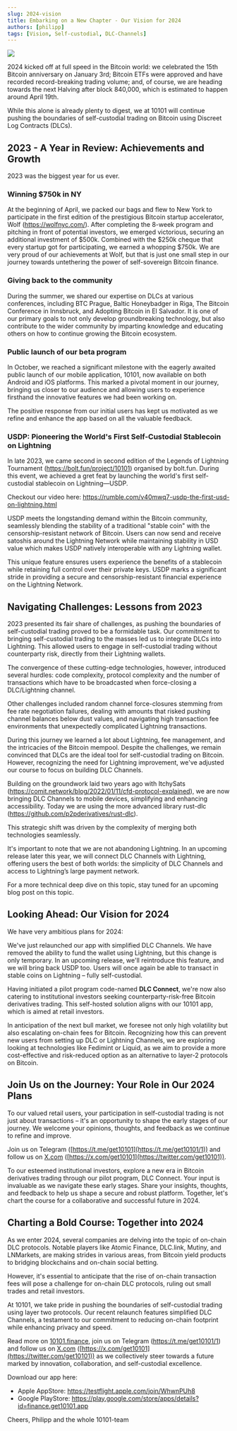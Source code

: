```yaml
---
slug: 2024-vision
title: Embarking on a New Chapter - Our Vision for 2024
authors: [philipp]
tags: [Vision, Self-custodial, DLC-Channels]
---
```


![](/2024-01-31-outlook-into-2024/visionary_trader_looking_into_the_future.png)

2024 kicked off at full speed in the Bitcoin world: we celebrated the 15th Bitcoin anniversary on January 3rd; Bitcoin ETFs were approved and have recorded record-breaking trading volume; and, of course, we are heading towards the next Halving after block 840,000, which is estimated to happen around April 19th.

While this alone is already plenty to digest, we at 10101 will continue pushing the boundaries of self-custodial trading on Bitcoin using Discreet Log Contracts (DLCs).

## 2023 - A Year in Review: Achievements and Growth

2023 was the biggest year for us ever.

### Winning $750k in NY

At the beginning of April, we packed our bags and flew to New York to participate in the first edition of the prestigious Bitcoin startup accelerator, Wolf (https://wolfnyc.com/). After completing the 8-week program and pitching in front of potential investors, we emerged victorious, securing an additional investment of $500k. Combined with the $250k cheque that every startup got for participating, we earned a whopping $750k. We are very proud of our achievements at Wolf, but that is just one small step in our journey towards untethering the power of self-sovereign Bitcoin finance.

### Giving back to the community

During the summer, we shared our expertise on DLCs at various conferences, including BTC Prague, Baltic Honeybadger in Riga, The Bitcoin Conference in Innsbruck, and Adopting Bitcoin in El Salvador. It is one of our primary goals to not only develop groundbreaking technology, but also contribute to the wider community by imparting knowledge and educating others on how to continue growing the Bitcoin ecosystem.

### Public launch of our beta program

In October, we reached a significant milestone with the eagerly awaited public launch of our mobile application, 10101, now available on both Android and iOS platforms. This marked a pivotal moment in our journey, bringing us closer to our audience and allowing users to experience firsthand the innovative features we had been working on.

The positive response from our initial users has kept us motivated as we refine and enhance the app based on all the valuable feedback.

### USDP: Pioneering the World's First Self-Custodial Stablecoin on Lightning

In late 2023, we came second in second edition of the Legends of Lightning Tournament (https://bolt.fun/project/10101) organised by bolt.fun. During this event, we achieved a gret feat by launching the world's first self-custodial stablecoin on Lightning—USDP.

Checkout our video here: https://rumble.com/v40mwq7-usdp-the-first-usd-on-lightning.html

USDP meets the longstanding demand within the Bitcoin community, seamlessly blending the stability of a traditional "stable coin" with the censorship-resistant network of Bitcoin. Users can now send and receive satoshis around the Lightning Network while maintaining stability in USD value which makes USDP natively interoperable with any Lightning wallet.

This unique feature ensures users experience the benefits of a stablecoin while retaining full control over their private keys. USDP marks a significant stride in providing a secure and censorship-resistant financial experience on the Lightning Network.

## Navigating Challenges: Lessons from 2023

2023 presented its fair share of challenges, as pushing the boundaries of self-custodial trading proved to be a formidable task. Our commitment to bringing self-custodial trading to the masses led us to integrate DLCs into Lightning. This allowed users to engage in self-custodial trading without counterparty risk, directly from their Lightning wallets.

The convergence of these cutting-edge technologies, however, introduced several hurdles: code complexity, protocol complexity and the number of transactions which have to be broadcasted when force-closing a DLC/Lightning channel.

Other challenges included random channel force-closures stemming from fee rate negotiation failures, dealing with amounts that risked pushing channel balances below dust values, and navigating high transaction fee environments that unexpectedly complicated Lightning transactions.

During this journey we learned a lot about Lightning, fee management, and the intricacies of the Bitcoin mempool. Despite the challenges, we remain convinced that DLCs are the ideal tool for self-custodial trading on Bitcoin. However, recognizing the need for Lightning improvement, we've adjusted our course to focus on building DLC Channels.

Building on the groundwork laid two years ago with ItchySats (https://comit.network/blog/2022/01/11/cfd-protocol-explained), we are now bringing DLC Channels to mobile devices, simplifying and enhancing accessibility. Today we are using the more advanced library rust-dlc (https://github.com/p2pderivatives/rust-dlc).

This strategic shift was driven by the complexity of merging both technologies seamlessly.

It's important to note that we are not abandoning Lightning. In an upcoming release later this year, we will connect DLC Channels with Lightning, offering users the best of both worlds: the simplicity of DLC Channels and access to Lightning’s large payment network.

For a more technical deep dive on this topic, stay tuned for an upcoming blog post on this topic.

## Looking Ahead: Our Vision for 2024

We have very ambitious plans for 2024:

We've just relaunched our app with simplified DLC Channels. We have removed the ability to fund the wallet using Lightning, but this change is only temporary. In an upcoming release, we'll reintroduce this feature, and we will bring back USDP too. Users will once again be able to transact in stable coins on Lightning – fully self-custodial.

Having initiated a pilot program code-named **DLC Connect**, we're now also catering to institutional investors seeking counterparty-risk-free Bitcoin derivatives trading. This self-hosted solution aligns with our 10101 app, which is aimed at retail investors.

In anticipation of the next bull market, we foresee not only high volatility but also escalating on-chain fees for Bitcoin. Recognizing how this can prevent new users from setting up DLC or Lightning Channels, we are exploring looking at technologies like Fedimint or Liquid, as we aim to provide a more cost-effective and risk-reduced option as an alternative to layer-2 protocols on Bitcoin.

## Join Us on the Journey: Your Role in Our 2024 Plans

To our valued retail users, your participation in self-custodial trading is not just about transactions – it's an opportunity to shape the early stages of our journey. We welcome your opinions, thoughts, and feedback as we continue to refine and improve.

Join us on Telegram ([https://t.me/get10101](https://t.me/get10101/1)) and follow us on [X.com](http://X.com) ([https://x.com/get10101](https://twitter.com/get10101)).

To our esteemed institutional investors, explore a new era in Bitcoin derivatives trading through our pilot program, DLC Connect. Your input is invaluable as we navigate these early stages. Share your insights, thoughts, and feedback to help us shape a secure and robust platform. Together, let's chart the course for a collaborative and successful future in 2024.

## Charting a Bold Course: Together into 2024

As we enter 2024, several companies are delving into the topic of on-chain DLC protocols. Notable players like Atomic Finance, DLC.link, Mutiny, and LNMarkets, are making strides in various areas, from Bitcoin yield products to bridging blockchains and on-chain social betting.

However, it's essential to anticipate that the rise of on-chain transaction fees will pose a challenge for on-chain DLC protocols, ruling out small trades and retail investors.

At 10101, we take pride in pushing the boundaries of self-custodial trading using layer two protocols. Our recent relaunch features simplified DLC Channels, a testament to our commitment to reducing on-chain footprint while enhancing privacy and speed.

Read more on [10101.finance](http://10101.finance), join us on Telegram (https://t.me/get10101/1) and follow us on [X.com](http://x.com/) ([https://x.com/get10101](https://twitter.com/get10101)) as we collectively steer towards a future marked by innovation, collaboration, and self-custodial excellence.

Download our app here: 
- Apple AppStore: https://testflight.apple.com/join/WhwnPUh8
- Google PlayStore: https://play.google.com/store/apps/details?id=finance.get10101.app

Cheers,
Philipp and the whole 10101-team
